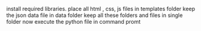 install required libraries.
place all html , css, js files in templates folder
keep the json data file in data folder
keep all these folders and files in single folder
now execute the python file in command promt
